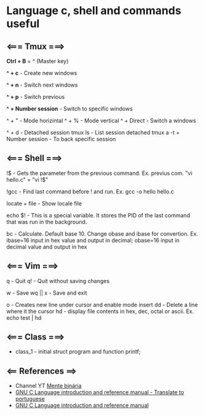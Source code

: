 # Language c, shell and commands useful

## <=== Tmux ===>
**Ctrl + B** = ^ (Master key)

**^ + c** - Create new windows

**^ + n** - Switch next windows

**^ + p** - Switch previous
 
**^ + Number session** - Switch to specific windows



^ + " - Mode horizintal
^ + % - Mode vertical
^ + Direct - Switch a windows

^ + d - Detached session
tmux ls - List session detached
tmux a -t + Number session - To back specific session


## <=== Shell ===>
!$ - Gets the parameter from the previous command. Ex. previus com. "vi hello.c" = "vi !$"

!gcc - Find last command before ! and run. Ex. gcc -o hello hello.c  

locate + file - Show locale file

echo $! - This is a special variable. It stores the PID of the last command that was run in the background.

bc - Calculate. Default base 10. Change obase and ibase for convertion. Ex. ibase=16 input in hex value and output in decimal; obase=16 input in decimal value and output in hex  


## <=== Vim ===>
q - Quit
q! - Quit without saving changes 

w - Save
wq || x - Save and exit

o - Creates new line under cursor and enable mode insert
dd - Delete a line where it the cursor
hd - display file contents in hex, dec, octal or ascii. Ex. echo test | hd


## <=== Class ===>
* class_1 - initial struct program and function printf;


## <== References ==>

* Channel YT [Mente binária](https://www.youtube.com/@mentebinaria)
* [GNU C Language introduction and reference manual - Translate to portuguese](https://mentebinaria.gitbook.io/manual-da-linguagem-gnu-c) 
* [GNU C Language introduction and reference manual](https://www.gnu.org/software/c-intro-and-ref/) 
